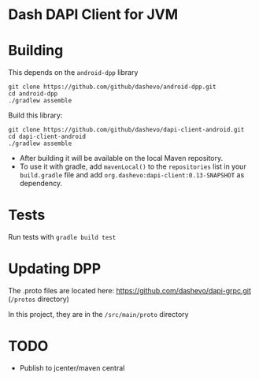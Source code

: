 # Dash DAPI Client for JVM

# Building
This depends on the `android-dpp` library
```
git clone https://github.com/github/dashevo/android-dpp.git
cd android-dpp
./gradlew assemble
```
Build this library:
```
git clone https://github.com/github/dashevo/dapi-client-android.git
cd dapi-client-android
./gradlew assemble
```
- After building it will be available on the local Maven repository.
- To use it with gradle, add `mavenLocal()` to the `repositories` list in your `build.gradle` file and add `org.dashevo:dapi-client:0.13-SNAPSHOT` as dependency. 

# Tests
Run tests with `gradle build test`

# Updating DPP
The .proto files are located here: https://github.com/dashevo/dapi-grpc.git (`/protos` directory)

In this project, they are in the `/src/main/proto` directory

# TODO
- Publish to jcenter/maven central
